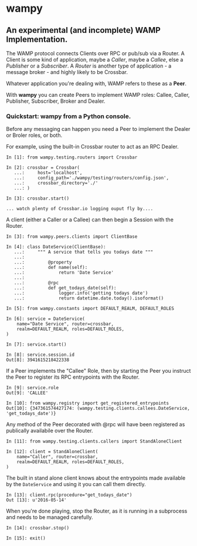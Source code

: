 # wampy

## An experimental (and incomplete) WAMP Implementation.

The WAMP protocol connects Clients over RPC or pub/sub via a Router. A Client is some kind of application, maybe a *Caller*, maybe a *Callee*, else a *Publisher* or a *Subscriber*. A *Router* is another type of application - a message broker - and highly likely to be Crossbar.

Whatever application you're dealing with, WAMP refers to these as a __Peer__.

With __wampy__ you can create Peers to implement WAMP roles: Callee, Caller, Publisher, Subscriber, Broker and Dealer.

### Quickstart: wampy from a Python console.

Before any messaging can happen you need a Peer to implement the Dealer or Broler roles, or both.

For example, using the built-in Crossbar router to act as an RPC Dealer.

	In [1]: from wampy.testing.routers import Crossbar

	In [2]: crossbar = Crossbar(
	   ...: 	host='localhost',
       ...: 	config_path='./wampy/testing/routers/config.json',
       ...: 	crossbar_directory='./'
       ...: )

    In [3]: crossbar.start()

    ... watch plenty of Crossbar.io logging ouput fly by....

A client (either a Caller or a Callee) can then begin a Session with the Router.

	In [3]: from wampy.peers.clients import ClientBase

	In [4]: class DateService(ClientBase):
	   ...: 	""" A service that tells you todays date """
	   ...: 	
	   ...: 	    @property
	   ...: 	    def name(self):
	   ...: 	        return 'Date Service'
	   ...: 	
	   ...: 	    @rpc
	   ...: 	    def get_todays_date(self):
	   ...: 	        logger.info('getting todays date')
	   ...: 	        return datetime.date.today().isoformat()

	In [5]: from wampy.constants import DEFAULT_REALM, DEFAULT_ROLES

	In [6]: service = DateService(
        name="Date Service", router=crossbar,
        realm=DEFAULT_REALM, roles=DEFAULT_ROLES,
    )

	In [7]: service.start()

	In [8]: service.session.id
	Out[8]: 3941615218422338


If a Peer implements the "Callee" Role, then by starting the Peer you instruct the Peer to register its RPC entrypoints with the Router.

	In [9]: service.role
	Out[9]: 'CALLEE' 

	In [10]: from wampy.registry import get_registered_entrypoints
	Out[10]: {347361574427174: (wampy.testing.clients.callees.DateService, 'get_todays_date')}

Any method of the Peer decorated with @rpc will have been registered as publically availabile over the Router.

	In [11]: from wampy.testing.clients.callers import StandAloneClient

	In [12]: client = StandAloneClient(
        name="Caller", router=crossbar,
        realm=DEFAULT_REALM, roles=DEFAULT_ROLES,
    )

The built in stand alone client knows about the entrypoints made available by the ``DateService`` and using it you can call them directly.

	In [13]: client.rpc(procedure="get_todays_date")
	Out [13]: u'2016-05-14'

When you're done playing, stop the Router, as it is running in a subprocess and needs to be managed carefully.

	In [14]: crossbar.stop()

	In [15]: exit()
